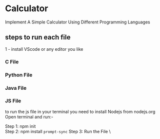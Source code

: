 # Calculator
Implement A Simple Calculator Using Different Programming Languages 

## steps to run each file 
 1 - install VScode or any editor you like

### C File

### Python File

### Java File


### JS File 
to run the js file in your terminal you need to install Nodejs from nodejs.org
Open terminal and run:-

Step 1: npm init \
Step 2: npm install `prompt-sync`
Step 3: Run the File \

